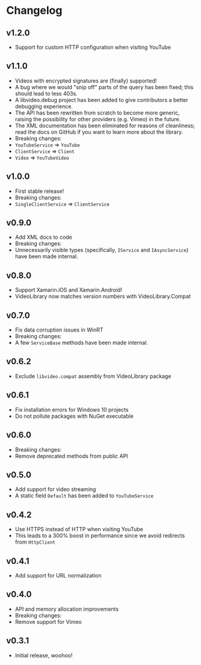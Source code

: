 # Changelog

## v1.2.0

- Support for custom HTTP configuration when visiting YouTube

## v1.1.0

- Videos with encrypted signatures are (finally) supported!
- A bug where we would "snip off" parts of the query has been fixed; this should lead to less 403s.
- A libvideo.debug project has been added to give contributors a better debugging experience.
- The API has been rewritten from scratch to become more generic, raising the possibility for other providers (e.g. Vimeo) in the future.
- The XML documentation has been eliminated for reasons of cleanliness; read the docs on GitHub if you want to learn more about the library.
- Breaking changes:
 - `YouTubeService` => `YouTube`
 - `ClientService` => `Client`
 - `Video` => `YouTubeVideo`

## v1.0.0

- First stable release!
- Breaking changes:
 - `SingleClientService` => `ClientService`

## v0.9.0

- Add XML docs to code
- Breaking changes:
 - Unnecessarily visible types (specifically, `IService` and `IAsyncService`) have been made internal.

## v0.8.0

- Support Xamarin.iOS and Xamarin.Android!
- VideoLibrary now matches version numbers with VideoLibrary.Compat

## v0.7.0

- Fix data corruption issues in WinRT
- Breaking changes:
 - A few `ServiceBase` methods have been made internal.

## v0.6.2

- Exclude `libvideo.compat` assembly from VideoLibrary package

## v0.6.1

- Fix installation errors for Windows 10 projects
- Do not pollute packages with NuGet executable

## v0.6.0

- Breaking changes:
 - Remove deprecated methods from public API

## v0.5.0

- Add support for video streaming
- A static field `Default` has been added to `YouTubeService`

## v0.4.2

- Use HTTPS instead of HTTP when visiting YouTube
 - This leads to a 300% boost in performance since we avoid redirects from `HttpClient`

## v0.4.1

- Add support for URL normalization

## v0.4.0

- API and memory allocation improvements
- Breaking changes:
 - Remove support for Vimeo

## v0.3.1

- Initial release, woohoo!
